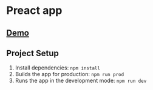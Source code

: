 # Preact app

## [Demo](https://kaizengami.github.io/react-forms/build/)

## Project Setup

1. Install dependencies: `npm install`
2. Builds the app for production: `npm run prod`
3. Runs the app in the development mode: `npm run dev`
